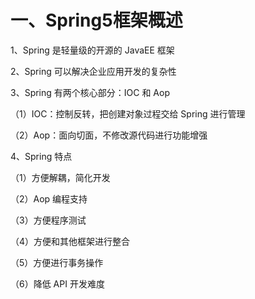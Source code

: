 # 一、Spring5框架概述

1、Spring 是轻量级的开源的 JavaEE 框架 

2、Spring 可以解决企业应用开发的复杂性 

3、Spring 有两个核心部分：IOC 和 Aop 

（1）IOC：控制反转，把创建对象过程交给 Spring 进行管理 

（2）Aop：面向切面，不修改源代码进行功能增强 

4、Spring 特点 

（1）方便解耦，简化开发 

（2）Aop 编程支持 

（3）方便程序测试 

（4）方便和其他框架进行整合 

（5）方便进行事务操作 

（6）降低 API 开发难度